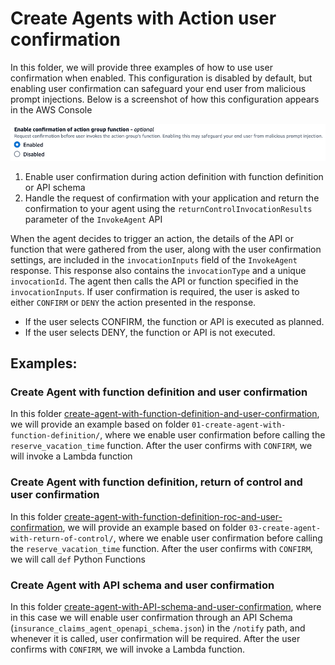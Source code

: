 # Create Agents with Action user confirmation

In this folder, we will provide three examples of how to use user confirmation when enabled. This configuration is disabled by default, but enabling user confirmation can safeguard your end user from malicious prompt injections. Below is a screenshot of how this configuration appears in the AWS Console

![enable_confirmation_action_group_function](./images/enable_confirmation_action_group_function.png)

1. Enable user confirmation during action definition with function definition or API schema
2. Handle the request of confirmation with your application and return the confirmation to your agent using the ``returnControlInvocationResults`` parameter of the ``InvokeAgent`` API

When the agent decides to trigger an action, the details of the API or function that were gathered from the user, along with the user confirmation settings, are included in the ``invocationInputs`` field of the ``InvokeAgent`` response. This response also contains the ``invocationType`` and a unique ``invocationId``. The agent then calls the API or function specified in the ``invocationInputs``. If user confirmation is required, the user is asked to either ``CONFIRM`` or ``DENY`` the action presented in the response.

- If the user selects CONFIRM, the function or API is executed as planned.
- If the user selects DENY, the function or API is not executed.

## Examples:

### Create Agent with function definition and user confirmation

In this folder [create-agent-with-function-definition-and-user-confirmation](./create-agent-with-function-definition-and-user-confirmation/create-agent-with-function-definition-and-user-confirmation.ipynb), we will provide an example based on folder ``01-create-agent-with-function-definition/``, where we enable user confirmation before calling the `reserve_vacation_time` function. After the user confirms with ``CONFIRM``, we will invoke a Lambda function

### Create Agent with function definition, return of control and user confirmation

In this folder [create-agent-with-function-definition-roc-and-user-confirmation](./create-agent-with-function-definition-roc-and-user-confirmation/create-agent-with-function-definition-roc-and-user-confirmation.ipynb), we will provide an example based on folder ``03-create-agent-with-return-of-control/``, where we enable user confirmation before calling the `reserve_vacation_time` function. After the user confirms with ``CONFIRM``, we will call ``def`` Python Functions

### Create Agent with API schema and user confirmation

In this folder [create-agent-with-API-schema-and-user-confirmation](./create-agent-with-API-schema-and-user-confirmation/create-agent-with-API-schema-and-user-confirmation.ipynb), where in this case we will enable user confirmation through an API Schema (``insurance_claims_agent_openapi_schema.json``) in the ``/notify`` path, and whenever it is called, user confirmation will be required. After the user confirms with ``CONFIRM``, we will invoke a Lambda function.
